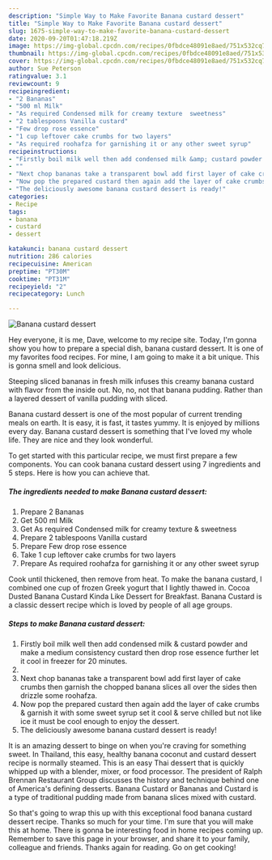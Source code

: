 ```yaml
---
description: "Simple Way to Make Favorite Banana custard dessert"
title: "Simple Way to Make Favorite Banana custard dessert"
slug: 1675-simple-way-to-make-favorite-banana-custard-dessert
date: 2020-09-20T01:47:18.219Z
image: https://img-global.cpcdn.com/recipes/0fbdce48091e8aed/751x532cq70/banana-custard-dessert-recipe-main-photo.jpg
thumbnail: https://img-global.cpcdn.com/recipes/0fbdce48091e8aed/751x532cq70/banana-custard-dessert-recipe-main-photo.jpg
cover: https://img-global.cpcdn.com/recipes/0fbdce48091e8aed/751x532cq70/banana-custard-dessert-recipe-main-photo.jpg
author: Sue Peterson
ratingvalue: 3.1
reviewcount: 9
recipeingredient:
- "2 Bananas"
- "500 ml Milk"
- "As required Condensed milk for creamy texture  sweetness"
- "2 tablespoons Vanilla custard"
- "Few drop rose essence"
- "1 cup leftover cake crumbs for two layers"
- "As required roohafza for garnishing it or any other sweet syrup"
recipeinstructions:
- "Firstly boil milk well then add condensed milk &amp; custard powder and make a medium consistency custard then drop rose essence further let it cool in freezer for 20 minutes."
- ""
- "Next chop bananas take a transparent bowl add first layer of cake crumbs then garnish the chopped banana slices all over the sides then drizzle some roohafza."
- "Now pop the prepared custard then again add the layer of cake crumbs &amp; garnish it with some sweet syrup set it cool &amp; serve chilled but not like ice it must be cool enough to enjoy the dessert."
- "The deliciously awesome banana custard dessert is ready!"
categories:
- Recipe
tags:
- banana
- custard
- dessert

katakunci: banana custard dessert 
nutrition: 286 calories
recipecuisine: American
preptime: "PT30M"
cooktime: "PT31M"
recipeyield: "2"
recipecategory: Lunch

---
```



![Banana custard dessert](https://img-global.cpcdn.com/recipes/0fbdce48091e8aed/751x532cq70/banana-custard-dessert-recipe-main-photo.jpg)

Hey everyone, it is me, Dave, welcome to my recipe site. Today, I'm gonna show you how to prepare a special dish, banana custard dessert. It is one of my favorites food recipes. For mine, I am going to make it a bit unique. This is gonna smell and look delicious.

Steeping sliced bananas in fresh milk infuses this creamy banana custard with flavor from the inside out. No, no, not that banana pudding. Rather than a layered dessert of vanilla pudding with sliced.

Banana custard dessert is one of the most popular of current trending meals on earth. It is easy, it is fast, it tastes yummy. It is enjoyed by millions every day. Banana custard dessert is something that I've loved my whole life. They are nice and they look wonderful.


To get started with this particular recipe, we must first prepare a few components. You can cook banana custard dessert using 7 ingredients and 5 steps. Here is how you can achieve that.

<!--inarticleads1-->

##### The ingredients needed to make Banana custard dessert:

1. Prepare 2 Bananas
1. Get 500 ml Milk
1. Get As required Condensed milk for creamy texture &amp; sweetness
1. Prepare 2 tablespoons Vanilla custard
1. Prepare Few drop rose essence
1. Take 1 cup leftover cake crumbs for two layers
1. Prepare As required roohafza for garnishing it or any other sweet syrup


Cook until thickened, then remove from heat. To make the banana custard, I combined one cup of frozen Greek yogurt that I lightly thawed in. Cocoa Dusted Banana Custard Kinda Like Dessert for Breakfast. Banana Custard is a classic dessert recipe which is loved by people of all age groups. 

<!--inarticleads2-->

##### Steps to make Banana custard dessert:

1. Firstly boil milk well then add condensed milk &amp; custard powder and make a medium consistency custard then drop rose essence further let it cool in freezer for 20 minutes.
1. 
1. Next chop bananas take a transparent bowl add first layer of cake crumbs then garnish the chopped banana slices all over the sides then drizzle some roohafza.
1. Now pop the prepared custard then again add the layer of cake crumbs &amp; garnish it with some sweet syrup set it cool &amp; serve chilled but not like ice it must be cool enough to enjoy the dessert.
1. The deliciously awesome banana custard dessert is ready!


It is an amazing dessert to binge on when you&#39;re craving for something sweet. In Thailand, this easy, healthy banana coconut and custard dessert recipe is normally steamed. This is an easy Thai dessert that is quickly whipped up with a blender, mixer, or food processor. The president of Ralph Brennan Restaurant Group discusses the history and technique behind one of America&#39;s defining desserts. Banana Custard or Bananas and Custard is a type of traditional pudding made from banana slices mixed with custard. 

So that's going to wrap this up with this exceptional food banana custard dessert recipe. Thanks so much for your time. I'm sure that you will make this at home. There is gonna be interesting food in home recipes coming up. Remember to save this page in your browser, and share it to your family, colleague and friends. Thanks again for reading. Go on get cooking!

